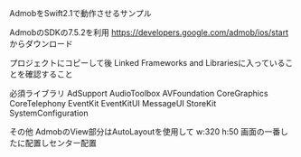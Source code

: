AdmobをSwift2.1で動作させるサンプル

AdmobのSDKの7.5.2を利用
https://developers.google.com/admob/ios/start
からダウンロード

プロジェクトにコピーして後
Linked Frameworks and Librariesに入っていることを確認すること

必須ライブラリ
AdSupport
AudioToolbox
AVFoundation
CoreGraphics
CoreTelephony
EventKit
EventKitUI
MessageUI
StoreKit
SystemConfiguration

その他
AdmobのView部分はAutoLayoutを使用して
w:320 h:50 画面の一番したに配置しセンター配置